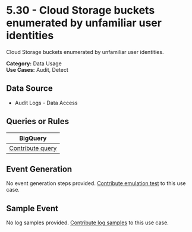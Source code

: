 # 5.30 - Cloud Storage buckets enumerated by unfamiliar user identities
Cloud Storage buckets enumerated by unfamiliar user identities.


**Category:** Data Usage
</br>
**Use Cases:** Audit, Detect
</br>

## Data Source
- Audit Logs - Data Access


## Queries or Rules
BigQuery |
--- |
[Contribute query](../../CONTRIBUTING.md) |

## Event Generation
No event generation steps provided. [Contribute emulation test](../../CONTRIBUTING.md) to this use case.

## Sample Event
No log samples provided. [Contribute log samples](../../CONTRIBUTING.md) to this use case.

